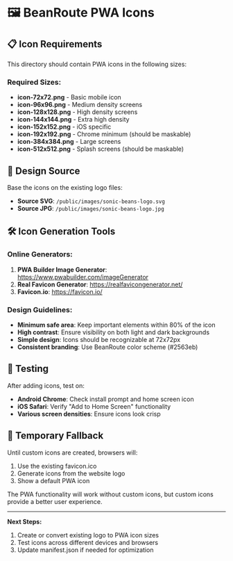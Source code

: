 # 🖼️ BeanRoute PWA Icons

## 📋 Icon Requirements

This directory should contain PWA icons in the following sizes:

### Required Sizes:
- **icon-72x72.png** - Basic mobile icon
- **icon-96x96.png** - Medium density screens  
- **icon-128x128.png** - High density screens
- **icon-144x144.png** - Extra high density
- **icon-152x152.png** - iOS specific
- **icon-192x192.png** - Chrome minimum (should be maskable)
- **icon-384x384.png** - Large screens
- **icon-512x512.png** - Splash screens (should be maskable)

## 🎨 Design Source

Base the icons on the existing logo files:
- **Source SVG**: `/public/images/sonic-beans-logo.svg`
- **Source JPG**: `/public/images/sonic-beans-logo.jpg`

## 🛠️ Icon Generation Tools

### Online Generators:
1. **PWA Builder Image Generator**: https://www.pwabuilder.com/imageGenerator
2. **Real Favicon Generator**: https://realfavicongenerator.net/
3. **Favicon.io**: https://favicon.io/

### Design Guidelines:
- **Minimum safe area**: Keep important elements within 80% of the icon
- **High contrast**: Ensure visibility on both light and dark backgrounds
- **Simple design**: Icons should be recognizable at 72x72px
- **Consistent branding**: Use BeanRoute color scheme (#2563eb)

## 📱 Testing

After adding icons, test on:
- **Android Chrome**: Check install prompt and home screen icon
- **iOS Safari**: Verify "Add to Home Screen" functionality
- **Various screen densities**: Ensure icons look crisp

## 🔄 Temporary Fallback

Until custom icons are created, browsers will:
1. Use the existing favicon.ico
2. Generate icons from the website logo
3. Show a default PWA icon

The PWA functionality will work without custom icons, but custom icons provide a better user experience.

---

**Next Steps:**
1. Create or convert existing logo to PWA icon sizes
2. Test icons across different devices and browsers
3. Update manifest.json if needed for optimization
